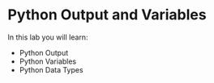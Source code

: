 # Python Output and Variables

In this lab you will learn:

- Python Output
- Python Variables
- Python Data Types
